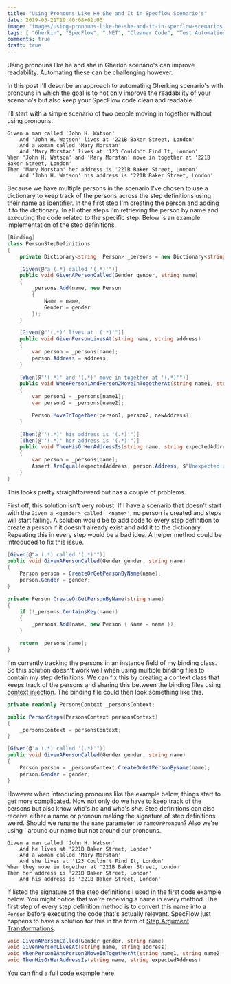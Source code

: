 ```yaml
---
title: "Using Pronouns Like He She and It in Specflow Scenario's"
date: 2019-05-21T19:40:08+02:00
image: "images/using-pronouns-like-he-she-and-it-in-specflow-scenarios.jpg"
tags: [ "Gherkin", "SpecFlow", ".NET", "Cleaner Code", "Test Automation" ]
comments: true
draft: true
---
```


Using pronouns like he and she in Gherkin scenario's can improve readability. Automating these can be challenging however.

In this post I'll describe an approach to automating Gherking scenario's with pronouns in which the goal is to not only improve the readability of your scenario's but also keep your SpecFlow code clean and readable.

I'll start with a simple scenario of two people moving in together without using pronouns.

```Gherkin
Given a man called 'John H. Watson'
    And 'John H. Watson' lives at '221B Baker Street, London'
    And a woman called 'Mary Morstan'
    And 'Mary Morstan' lives at '123 Couldn't Find It, London'
When 'John H. Watson' and 'Mary Morstan' move in together at '221B Baker Street, London'
Then 'Mary Morstan' her address is '221B Baker Street, London'
    And 'John H. Watson' his address is '221B Baker Street, London'
```

Because we have multiple persons in the scenario I've chosen to use a dictionary to keep track of the persons across the step definitions using their name as identifier. In the first step I'm creating the person and adding it to the dictionary. In all other steps I'm retrieving the person by name and executing the code related to the specific step. Below is an example implementation of the step definitions.

```C#
[Binding]
class PersonStepDefinitions
{
    private Dictionary<string, Person> _persons = new Dictionary<string, Person>();

    [Given(@"a (.*) called '(.*)'")]
    public void GivenAPersonCalled(Gender gender, string name)
    {
        _persons.Add(name, new Person
        {
            Name = name,
            Gender = gender
        });
    }

    [Given(@"'(.*)' lives at '(.*)'")]
    public void GivenPersonLivesAt(string name, string address)
    {
        var person = _persons[name];
        person.Address = address;
    }
    
    [When(@"'(.*)' and '(.*)' move in together at '(.*)'")]
    public void WhenPerson1AndPerson2MoveInTogetherAt(string name1, string name2, string newAddress)
    {
        var person1 = _persons[name1];
        var person2 = _persons[name2];

        Person.MoveInTogether(person1, person2, newAddress);
    }

    [Then(@"'(.*)' his address is '(.*)'")]
    [Then(@"'(.*)' her address is '(.*)'")]
    public void ThenHisOrHerAddressIs(string name, string expectedAddress)
    {
        var person = _persons[name];
        Assert.AreEqual(expectedAddress, person.Address, $"Unexpected address for {name}");
    }
}
```

This looks pretty straightforward but has a couple of problems.

First off, this solution isn't very robust. If I have a scenario that doesn't start with the `Given a <gender> called '<name>'`, no person is created and steps will start failing. A solution would be to add code to every step definition to create a person if it doesn't already exist and add it to the dictionary. Repeating this in every step would be a bad idea. A helper method could be introduced to fix this issue.

```c#
[Given(@"a (.*) called '(.*)'")]
public void GivenAPersonCalled(Gender gender, string name)
{
    Person person = CreateOrGetPersonByName(name);
    person.Gender = gender;
}

private Person CreateOrGetPersonByName(string name)
{
    if (!_persons.ContainsKey(name))
    {
        _persons.Add(name, new Person { Name = name });
    }

    return _persons[name];
}
```

I'm currently tracking the persons in an instance field of my binding class. So this solution doesn't work well when using multiple binding files to contain my step definitions. We can fix this by creating a context class that keeps track of the persons and sharing this between the binding files using [context injection](https://specflow.org/documentation/Context-Injection/). The binding file could then look something like this.

```c#
private readonly PersonsContext _personsContext;

public PersonSteps(PersonsContext personsContext)
{
    _personsContext = personsContext;
}

[Given(@"a (.*) called '(.*)'")]
public void GivenAPersonCalled(Gender gender, string name)
{
    Person person = _personsContext.CreateOrGetPersonByName(name);
    person.Gender = gender;
}
```

However when introducing pronouns like the example below, things start to get more complicated. Now not only do we have to keep track of the persons but also know who's _he_ and who's _she_. Step definitions can also receive either a name or pronoun making the signature of step definitions weird. Should we rename the `name` parameter to `nameOrPronoun`? Also we're using ' around our name but not around our pronouns.

```Gherkin
Given a man called 'John H. Watson'
    And he lives at '221B Baker Street, London'
    And a woman called 'Mary Morstan'
    And she lives at '123 Couldn't Find It, London'
When they move in together at '221B Baker Street, London'
Then her address is '221B Baker Street, London'
    And his address is '221B Baker Street, London'
```

If listed the signature of the step definitions I used in the first code example below. You might notice that we're receiving a name in every method. The first step of every step definition method is to convert this name into a `Person` before executing the code that's actually relevant. SpecFlow just happens to have a solution for this in the form of [Step Argument Transformations](https://specflow.org/documentation/Step-Argument-Transformations/).

```c#
void GivenAPersonCalled(Gender gender, string name)
void GivenPersonLivesAt(string name, string address)
void WhenPerson1AndPerson2MoveInTogetherAt(string name1, string name2, string newAddress)
void ThenHisOrHerAddressIs(string name, string expectedAddress)
```

You can find a full code example [here](https://github.com/ronaldbosma/blog-code-examples/tree/master/UsingPronounsInSpecFlowScenarios).